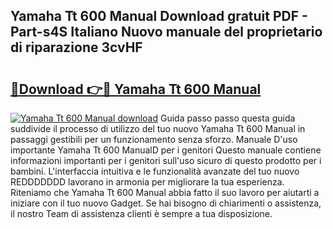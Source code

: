 ## Yamaha Tt 600 Manual Download gratuit PDF - Part-s4S Italiano Nuovo manuale del proprietario di riparazione 3cvHF

# <h2><a href="http://dffyfj.blite.top/?on=Yamaha+Tt+600+Manual">🔗Download 👉🔴 Yamaha Tt 600 Manual</a></h2>

[![Yamaha Tt 600 Manual download](https://i.imgur.com/lujVjoI.png)](http://dffyfj.blite.top/?on=Yamaha+Tt+600+Manual)
Guida passo passo questa guida suddivide il processo di utilizzo del tuo nuovo Yamaha Tt 600 Manual in passaggi gestibili per un funzionamento senza sforzo. Manuale D'uso importante Yamaha Tt 600 ManualD per i genitori Questo manuale contiene informazioni importanti per i genitori sull'uso sicuro di questo prodotto per i bambini. L'interfaccia intuitiva e le funzionalità avanzate del tuo nuovo REDDDDDDD lavorano in armonia per migliorare la tua esperienza. Riteniamo che Yamaha Tt 600 Manual abbia fatto il suo lavoro per aiutarti a iniziare con il tuo nuovo Gadget. Se hai bisogno di chiarimenti o assistenza, il nostro Team di assistenza clienti è sempre a tua disposizione.
